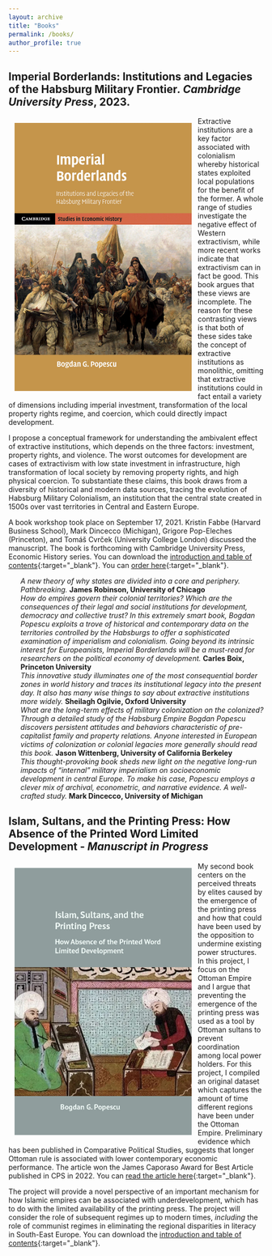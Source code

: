 ```yaml
---
layout: archive
title: "Books"
permalink: /books/
author_profile: true
---
```


<!-- Google tag (gtag.js) -->
<script async src="https://www.googletagmanager.com/gtag/js?id=G-7DSN63Y1JH"></script>
<script>
  window.dataLayer = window.dataLayer || [];
  function gtag(){dataLayer.push(arguments);}
  gtag('js', new Date());

  gtag('config', 'G-7DSN63Y1JH');
</script>

<h2><b>Imperial Borderlands: Institutions and Legacies of the Habsburg Military Frontier<em>. Cambridge University Press</em>, 2023.</b></h2>

<img src="/images/book_cover3.jpg" alt="Imperial Borderlands" width="350" align="left" hspace="12" vspace="12"/>

Extractive institutions are a key factor associated with colonialism whereby historical states exploited local populations for the benefit of the former. A whole range of studies investigate the negative effect of Western extractivism, while more recent works indicate that extractivism can in fact be good. This book argues that these views are incomplete. The reason for these contrasting views is that both of these sides take the concept of extractive institutions as monolithic, omitting that extractive institutions could in fact entail a variety of dimensions including imperial investment, transformation of the local property rights regime, and coercion, which could directly impact development.

I propose a conceptual framework for understanding the ambivalent effect of extractive institutions, which depends on the three factors: investment, property rights, and violence. The worst outcomes for development are cases of extractivism with low state investment in infrastructure, high transformation of local society by removing property rights, and high physical coercion. To substantiate these claims, this book draws from a diversity of historical and modern data sources, tracing the evolution of Habsburg Military Colonialism, an institution that the central state created in 1500s over vast territories in Central and Eastern Europe.

A book workshop took place on September 17, 2021. Kristin Fabbe (Harvard Business School), Mark Dincecco (Michigan), Grigore Pop-Eleches (Princeton), and Tomáš Cvrček (University College London) discussed the manuscript. The book is forthcoming with Cambridge University Press, Economic History series. You can download the [introduction and table of contents](https://www.dropbox.com/scl/fi/6n11cbdrn4p3v8d3f8h6l/sample.pdf?rlkey=mjufjsoklde8408lz8gfwwtcl&dl=0){:target="_blank"}. You can [order here](https://www.cambridge.org/core/books/imperial-borderlands/6845856BB6A18B8B8EC2EE66B9013AAC#fndtn-information){:target="_blank"}.

<ul style="list-style: none;">
<li><em>A new theory of why states are divided into a core and periphery. Pathbreaking.</em> <b>James Robinson, University of Chicago</b></li>

<li><em>How do empires govern their colonial territories? Which are the consequences of their legal and social institutions for development, democracy and collective trust? In this extremely smart book, Bogdan Popescu exploits a trove of historical and contemporary data on the territories controlled by the Habsburgs to offer a sophisticated examination of imperialism and colonialism. Going beyond its intrinsic interest for Europeanists, Imperial Borderlands will be a must-read for researchers on the political economy of development.</em> <b>Carles Boix, Princeton University</b></li>

<li><em>This innovative study illuminates one of the most consequential border zones in world history and traces its institutional legacy into the present day. It also has many wise things to say about extractive institutions more widely.</em> <b>Sheilagh Ogilvie, Oxford University</b></li>

<li><em>What are the long-term effects of military colonization on the colonized? Through a detailed study of the Habsburg Empire Bogdan Popescu discovers persistent attitudes and behaviors characteristic of pre-capitalist family and property relations. Anyone interested in European victims of colonization or colonial legacies more generally should read this book.</em> <b>Jason Wittenberg, University of California Berkeley</b></li>

<li><em>This thought-provoking book sheds new light on the negative long-run impacts of “internal” military imperialism on socioeconomic development in central Europe. To make his case, Popescu employs a clever mix of archival, econometric, and narrative evidence. A well-crafted study.</em> <b>Mark Dincecco, University of Michigan</b></li>
</ul>


<h2><b>Islam, Sultans, and the Printing Press: How Absence of the Printed Word Limited Development - <em>Manuscript in Progress</em></b></h2>

<img src="/images/book_cover_second_book.jpg" alt="Islam, Sultans, and the Printing Press" width="350" align="left" hspace="12" vspace="12"/>

My second book centers on the perceived threats by elites caused by the emergence of the printing press and how that could have been used by the opposition to undermine existing power structures. In this project, I focus on the Ottoman Empire and I argue that preventing the emergence of the printing press was used as a tool by Ottoman sultans to prevent coordination among local power holders. For this project, I compiled an original dataset which captures the amount of time different regions have been under the Ottoman Empire. Preliminary evidence which has been published in Comparative Political Studies, suggests that longer Ottoman rule is associated with lower contemporary economic performance. The article won the James Caporaso Award for Best Article published in CPS in 2022. You can [read the article here](https://journals.sagepub.com/doi/full/10.1177/00104140211060283){:target="_blank"}.

The project will provide a novel perspective of an important mechanism for how Islamic empires can be associated with underdevelopment, which has to do with the limited availability of the printing press. The project will consider the role of subsequent regimes up to modern times, <em>including</em> the role of communist regimes in eliminating the regional disparities in literacy in South-East Europe. You can download the [introduction and table of contents](https://www.dropbox.com/scl/fi/es0q72ymoqsem11vhb5pw/sample.pdf?rlkey=udeufrfdan1s82rivoj7njl1m&dl=0){:target="_blank"}.
